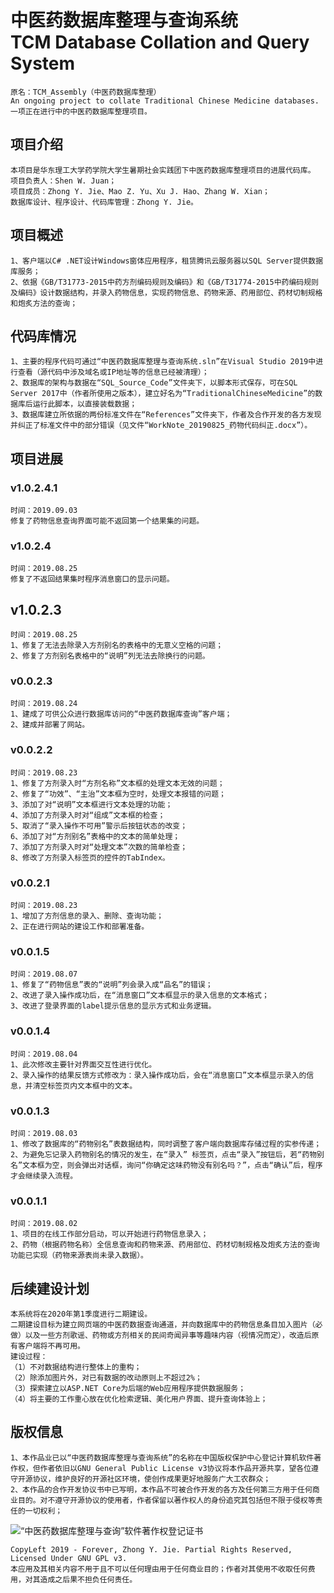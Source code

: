 # 中医药数据库整理与查询系统</br>TCM Database Collation and Query System

    原名：TCM_Assembly（中医药数据库整理）  
    An ongoing project to collate Traditional Chinese Medicine databases.  
    一项正在进行中的中医药数据库整理项目。

## 项目介绍

    本项目是华东理工大学药学院大学生暑期社会实践团下中医药数据库整理项目的进展代码库。
    项目负责人：Shen W. Juan；
    项目成员：Zhong Y. Jie、Mao Z. Yu、Xu J. Hao、Zhang W. Xian；
    数据库设计、程序设计、代码库管理：Zhong Y. Jie。

## 项目概述

    1、客户端以C# .NET设计Windows窗体应用程序，租赁腾讯云服务器以SQL Server提供数据库服务；  
    2、依据《GB/T31773-2015中药方剂编码规则及编码》和《GB/T31774-2015中药编码规则及编码》设计数据结构，并录入药物信息，实现药物信息、药物来源、药用部位、药材切制规格和炮炙方法的查询；

## 代码库情况

    1、主要的程序代码可通过“中医药数据库整理与查询系统.sln”在Visual Studio 2019中进行查看（源代码中涉及域名或IP地址等的信息已经被清理）；
    2、数据库的架构与数据在“SQL_Source_Code”文件夹下，以脚本形式保存，可在SQL Server 2017中（作者所使用之版本），建立好名为“TraditionalChineseMedicine”的数据库后运行此脚本，以直接装载数据；
    3、数据库建立所依据的两份标准文件在“References”文件夹下，作者及合作开发的各方发现并纠正了标准文件中的部分错误（见文件“WorkNote_20190825_药物代码纠正.docx”）。

## 项目进展

### v1.0.2.4.1

    时间：2019.09.03
    修复了药物信息查询界面可能不返回第一个结果集的问题。

### v1.0.2.4

    时间：2019.08.25
    修复了不返回结果集时程序消息窗口的显示问题。

## v1.0.2.3

    时间：2019.08.25
    1、修复了无法去除录入方剂别名的表格中的无意义空格的问题；
    2、修复了方剂别名表格中的“说明”列无法去除换行的问题。

### v0.0.2.3

    时间：2019.08.24
    1、建成了可供公众进行数据库访问的“中医药数据库查询”客户端；
    2、建成并部署了网站。

### v0.0.2.2

    时间：2019.08.23
    1、修复了方剂录入时“方剂名称”文本框的处理文本无效的问题；
    2、修复了“功效”、“主治”文本框为空时，处理文本报错的问题；
    3、添加了对“说明”文本框进行文本处理的功能；
    4、添加了方剂录入时对“组成”文本框的检查；
    5、取消了“录入操作不可用”警示后按钮状态的改变；
    6、添加了对“方剂别名”表格中的文本的简单处理；
    7、添加了方剂录入时对“处理文本”次数的简单检查；
    8、修改了方剂录入标签页的控件的TabIndex。

### v0.0.2.1

    时间：2019.08.23
    1、增加了方剂信息的录入、删除、查询功能；
    2、正在进行网站的建设工作和部署准备。

### v0.0.1.5

    时间：2019.08.07
    1、修复了“药物信息”表的“说明”列会录入成“品名”的错误；
    2、改进了录入操作成功后，在“消息窗口”文本框显示的录入信息的文本格式；
    3、改进了登录界面的label提示信息的显示方式和业务逻辑。

### v0.0.1.4

    时间：2019.08.04
    1、此次修改主要针对界面交互性进行优化。
    2、录入操作的结果反馈方式修改为：录入操作成功后，会在“消息窗口”文本框显示录入的信息，并清空标签页内文本框中的文本。

### v0.0.1.3

    时间：2019.08.03  
    1、修改了数据库的“药物别名”表数据结构，同时调整了客户端向数据库存储过程的实参传递；  
    2、为避免忘记录入药物别名的情况的发生，在“录入” 标签页，点击“录入”按钮后，若“药物别名”文本框为空，则会弹出对话框，询问“你确定这味药物没有别名吗？”，点击“确认”后，程序才会继续录入流程。

### v0.0.1.1

    时间：2019.08.02  
    1、项目的在线工作部分启动，可以开始进行药物信息录入；  
    2、药物（根据药物名称）全信息查询和药物来源、药用部位、药材切制规格及炮炙方法的查询功能已实现（药物来源表尚未录入数据）。  

## 后续建设计划

    本系统将在2020年第1季度进行二期建设。
    二期建设目标为建立网页端的中医药数据查询通道，并向数据库中的药物信息条目加入图片（必做）以及一些方剂歌谣、药物或方剂相关的民间奇闻异事等趣味内容（视情况而定），改造后原有客户端将不再可用。
    建设过程：
    （1）不对数据结构进行整体上的重构；
    （2）除添加图片外，对已有数据的改动原则上不超过2%；
    （3）探索建立以ASP.NET Core为后端的Web应用程序提供数据服务；
    （4）将主要的工作重心放在优化检索逻辑、美化用户界面、提升查询体验上；

## 版权信息

    1、本作品业已以“中医药数据库整理与查询系统”的名称在中国版权保护中心登记计算机软件著作权，但作者依旧以GNU General Public License v3协议将本作品开源共享，望各位遵守开源协议，维护良好的开源社区环境，使创作成果更好地服务广大工农群众；
    2、本作品的合作开发协议书中已写明，本作品不可被合作开发的各方及任何第三方用于任何商业目的。对不遵守开源协议的使用者，作者保留以著作权人的身份追究其包括但不限于侵权等责任的一切权利；

![“中医药数据库整理与查询”软件著作权登记证书](./References/“中医药数据库整理与查询系统”证书_正本_覆盖部分姓名.jpg "软件著作权登记证书_正本")

    CopyLeft 2019 - Forever, Zhong Y. Jie. Partial Rights Reserved, Licensed Under GNU GPL v3.
    本应用及其相关内容不用于且不可以任何理由用于任何商业目的；作者对其使用不收取任何费用，对其造成之后果不担负任何责任。
